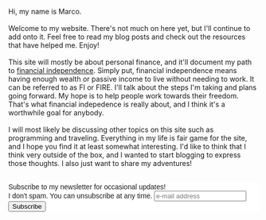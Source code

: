 <div class="home">
  <p>
    Hi, my name is Marco. 
    <br>
    <br>
    Welcome to my website. There's not much on here yet, but I'll continue to add onto it. Feel free to read my blog posts and check out the resources that have helped me. Enjoy!
    <br>
    <br>
    This site will mostly be about personal finance, and it'll document my path to <a href="https://www.reddit.com/r/financialindependence/wiki/faq">financial independence</a>. Simply put, financial independence means having enough wealth or passive income to live without needing to work. It can be referred to as FI or FIRE. I'll talk about the steps I'm taking and plans going forward. My hope is to help people work towards their freedom. That's what financial indepedence is really about, and I think it's a worthwhile goal for anybody.
    <br>
    <br>
    I will most likely be discussing other topics on this site such as programming and traveling. Everything in my life is fair game for the site, and I hope you find it at least somewhat interesting. I'd like to think that I think very outside of the box, and I wanted to start blogging to express those thoughts. I also just want to share my adventures!
    <br>
    <br>
<div class="wrapper">
	<!-- Begin MailChimp Signup Form -->
<link href="//cdn-images.mailchimp.com/embedcode/horizontal-slim-10_7.css" rel="stylesheet" type="text/css">
<style type="text/css">
	#mc_embed_signup{background:#fff; clear:left; font:14px Helvetica,Arial,sans-serif; width:100%;}
	/* Add your own MailChimp form style overrides in your site stylesheet or in this style block.
	   We recommend moving this block and the preceding CSS link to the HEAD of your HTML file. */
</style>
<div id="mc_embed_signup">
<form action="https://gmail.us8.list-manage.com/subscribe/post?u=f7d0f34dee6cce5f1528b1041&amp;id=8368ffa763" method="post" id="mc-embedded-subscribe-form" name="mc-embedded-subscribe-form" class="validate" target="_blank" novalidate>
    <div id="mc_embed_signup_scroll">
	<label for="mce-EMAIL">Subscribe to my newsletter for occasional updates!<br>I don't spam. You can unsubscribe at any time.</label>
	<input type="email" value="" name="EMAIL" class="email" id="mce-EMAIL" placeholder="e-mail address" required>
    <!-- real people should not fill this in and expect good things - do not remove this or risk form bot signups-->
    <div style="position: absolute; left: -5000px;" aria-hidden="true"><input type="text" name="b_f7d0f34dee6cce5f1528b1041_8368ffa763" tabindex="-1" value=""></div>
    <div class="clear"><input type="submit" value="Subscribe" name="subscribe" id="mc-embedded-subscribe" class="button"></div>
    </div>
</form>
</div>

<!--End mc_embed_signup-->
</div>
